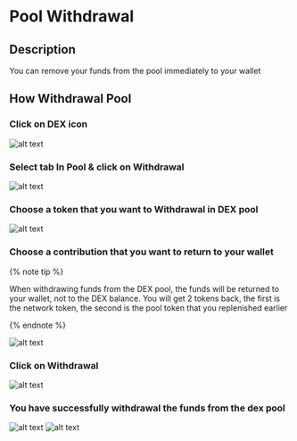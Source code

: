 # Pool Withdrawal

## Description

You can remove your funds from the pool immediately to your wallet

## How Withdrawal Pool

### Click on DEX icon

![alt text](image.png)

### Select tab In Pool & click on Withdrawal

![alt text](image-13.png)

### Choose a token that you want to Withdrawal in DEX pool

![alt text](image-10.png)

### Choose a contribution that you want to return to your wallet

{% note tip %}

When withdrawing funds from the DEX pool, the funds will be returned to your wallet, not to the DEX balance. You will get 2 tokens back, the first is the network token, the second is the pool token that you replenished earlier

{% endnote %}

![alt text](image-14.png)

### Click on Withdrawal

![alt text](image-15.png)

### You have successfully withdrawal the funds from the dex pool

![alt text](image-16.png)
![alt text](image-17.png)